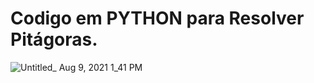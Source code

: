 <h1>Codigo em PYTHON para Resolver Pitágoras. </h1>


![Untitled_ Aug 9, 2021 1_41 PM](https://user-images.githubusercontent.com/83242981/128743029-cdd62f57-bed2-46e6-b6c1-a4806be189a1.gif)

